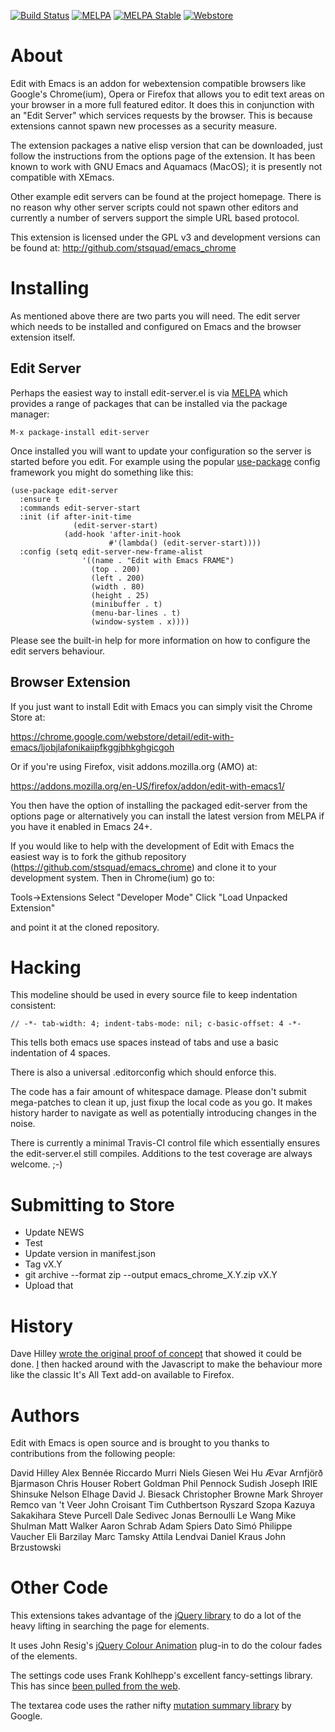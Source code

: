 [![Build Status](https://travis-ci.org/stsquad/emacs_chrome.png?branch=master)](https://travis-ci.org/stsquad/emacs_chrome)
[![MELPA](https://melpa.org/packages/edit-server-badge.svg)](https://melpa.org/#/edit-server)
[![MELPA Stable](https://stable.melpa.org/packages/edit-server-badge.svg)](https://stable.melpa.org/#/edit-server)
[![Webstore](https://developer.chrome.com/webstore/images/ChromeWebStore_Badge_v2_206x58.png)](https://chrome.google.com/webstore/detail/edit-with-emacs/ljobjlafonikaiipfkggjbhkghgicgoh)

About
=====

Edit with Emacs is an addon for webextension compatible browsers like
Google's Chrome(ium), Opera or Firefox that allows you to edit text
areas on your browser in a more full featured editor. It does this in
conjunction with an "Edit Server" which services requests by the
browser. This is because extensions cannot spawn new processes as a
security measure.

The extension packages a native elisp version that can be downloaded,
just follow the instructions from the options page of the extension.
It has been known to work with GNU Emacs and Aquamacs (MacOS); it is
presently not compatible with XEmacs.

Other example edit servers can be found at the project homepage. There
is no reason why other server scripts could not spawn other editors
and currently a number of servers support the simple URL based
protocol.

This extension is licensed under the GPL v3 and development versions
can be found at: http://github.com/stsquad/emacs_chrome

Installing
==========

As mentioned above there are two parts you will need. The edit server
which needs to be installed and configured on Emacs and the browser
extension itself.

Edit Server
-----------

Perhaps the easiest way to install edit-server.el is via
[MELPA](https://melpa.org/#/edit-server) which provides a range of
packages that can be installed via the package manager:

    M-x package-install edit-server

Once installed you will want to update your configuration so the
server is started before you edit. For example using the popular
[use-package](https://github.com/jwiegley/use-package) config
framework you might do something like this:

    (use-package edit-server
      :ensure t
      :commands edit-server-start
      :init (if after-init-time
                  (edit-server-start)
                (add-hook 'after-init-hook
                          #'(lambda() (edit-server-start))))
      :config (setq edit-server-new-frame-alist
                    '((name . "Edit with Emacs FRAME")
                      (top . 200)
                      (left . 200)
                      (width . 80)
                      (height . 25)
                      (minibuffer . t)
                      (menu-bar-lines . t)
                      (window-system . x))))

Please see the built-in help for more information on how to configure
the edit servers behaviour.

Browser Extension
-----------------

If you just want to install Edit with Emacs you can simply visit the
Chrome Store at:

https://chrome.google.com/webstore/detail/edit-with-emacs/ljobjlafonikaiipfkggjbhkghgicgoh

Or if you're using Firefox, visit addons.mozilla.org (AMO) at:

https://addons.mozilla.org/en-US/firefox/addon/edit-with-emacs1/

You then have the option of installing the packaged edit-server from the
options page or alternatively you can install the latest version from
MELPA if you have it enabled in Emacs 24+.

If you would like to help with the development of Edit with Emacs the
easiest way is to fork the github repository (https://github.com/stsquad/emacs_chrome)
and clone it to your development system. Then in Chrome(ium) go to:

Tools->Extensions
Select "Developer Mode"
Click "Load Unpacked Extension"

and point it at the cloned repository.

Hacking
=======

This modeline should be used in every source file to keep indentation
consistent:

    // -*- tab-width: 4; indent-tabs-mode: nil; c-basic-offset: 4 -*-

This tells both emacs use spaces instead of tabs and use a basic indentation
of 4 spaces.

There is also a universal .editorconfig which should enforce this.

The code has a fair amount of whitespace damage. Please don't submit
mega-patches to clean it up, just fixup the local code as you go. It
makes history harder to navigate as well as potentially introducing
changes in the noise.

There is currently a minimal Travis-CI control file which essentially
ensures the edit-server.el still compiles. Additions to the test
coverage are always welcome. ;-)

Submitting to Store
===================

* Update NEWS
* Test
* Update version in manifest.json
* Tag vX.Y
* git archive --format zip --output emacs_chrome_X.Y.zip vX.Y
* Upload that

History
=======

Dave Hilley [wrote the original proof of concept](https://web.archive.org/web/20130719135014/http://www.thegibson.org/blog/archives/689)
that showed it could be done. [I](http://www.bennee.com/~alex) then hacked around with the Javascript
to make the behaviour more like the classic It's All Text add-on available to Firefox.

Authors
=======

Edit with Emacs is open source and is brought to you thanks to
contributions from the following people:

David Hilley
Alex Bennée
Riccardo Murri
Niels Giesen
Wei Hu
Ævar Arnfjörð Bjarmason
Chris Houser
Robert Goldman
Phil Pennock
Sudish Joseph
IRIE Shinsuke
Nelson Elhage
David J. Biesack
Christopher Browne
Mark Shroyer
Remco van 't Veer
John Croisant
Tim Cuthbertson
Ryszard Szopa
Kazuya Sakakihara
Steve Purcell
Dale Sedivec
Jonas Bernoulli
Le Wang
Mike Shulman
Matt Walker
Aaron Schrab
Adam Spiers
Dato Simó
Philippe Vaucher
Eli Barzilay
Marc Tamsky
Attila Lendvai
Daniel Kraus
John Brzustowski

Other Code
==========

This extensions takes advantage of the
[jQuery library](http://jquery.com/) to do a lot of the heavy lifting
in searching the page for elements.

It uses John Resig's
[jQuery Colour Animation](https://github.com/jquery/jquery-color)
plug-in to do the colour fades of the elements.

The settings code uses Frank Kohlhepp's excellent fancy-settings
library. This has since
[been pulled from the web](https://github.com/frankkohlhepp/fancy-settings).

The textarea code uses the rather nifty
[mutation summary library](https://github.com/rafaelw/mutation-summary)
by Google.
